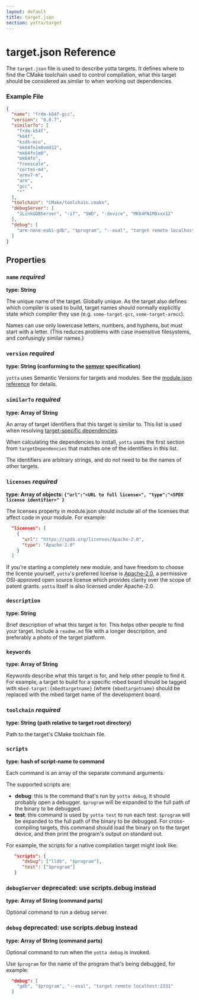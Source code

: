 ```yaml
---
layout: default
title: target.json
section: yotta/target
---
```


# target.json Reference
The `target.json` file is used to describe yotta targets. It defines where to
find the CMake toolchain used to control compilation, what this target should
be considered as similar to when working out dependencies.

### Example File
```json
{
  "name": "frdm-k64f-gcc",
  "version": "0.0.7",
  "similarTo": [
    "frdm-k64f",
    "k64f",
    "ksdk-mcu",
    "mk64fn1m0vmd12",
    "mk64fn1m0",
    "mk64fn",
    "freescale",
    "cortex-m4",
    "armv7-m",
    "arm",
    "gcc",
    "*"
  ],
  "toolchain": "CMake/toolchain.cmake",
  "debugServer": [
    "JLinkGDBServer", "-if", "SWD", "-device", "MK64FN1M0xxx12"
  ],
  "debug": [
    "arm-none-eabi-gdb", "$program", "--eval", "target remote localhost:2331"
  ]
}
```

## Properties

### `name` *required*
**type: String**

The unique name of the target. Globally unique. As the target also defines
which compiler is used to build, target names should normally explicitly state
which compiler they use (e.g. `some-target-gcc`, `some-target-armcc`).

Names can use only lowercase letters, numbers, and hyphens, but must start with
a letter. (This reduces problems with case insensitive filesystems, and
confusingly similar names.)

### `version` *required*
**type: String (conforming to the [semver](http://semver.org) specification)**

`yotta` uses Semantic Versions for targets and modules. See the [module.json
reference](../reference/module.html#version) for details.


### `similarTo` *required*
**type: Array of String**

An array of target identifiers that this target is similar to. This list is
used when resolving [target-specific dependencies](../reference/module.html#targetDependencies).

When calculating the dependencies to install, `yotta` uses the first section
from `targetDependencies` that matches one of the identifiers in this list.

The identifiers are arbitrary strings, and do not need to be the names of other
targets.

### `licenses` *required*
**type: Array of objects: `{"url":"<URL to full license>", "type":"<SPDX license identifier>" }`**

The licenses property in module.json should include all of the licenses that
affect code in your module. For example:

```json
  "licenses": [
    {
      "url": "https://spdx.org/licenses/Apache-2.0",
      "type": "Apache-2.0"
    }
  ]
```

If you're starting a completely new module, and have freedom to choose the
license yourself, `yotta`'s preferred license is
[Apache-2.0](http://spdx.org/licenses/Apache-2.0), a permissive OSI-approved
open source license which provides clarity over the scope of patent grants.
`yotta` itself is also licensed under Apache-2.0.

### `description`
**type: String**

Brief description of what this target is for. This helps other people to find
your target.
Include a `readme.md` file with a longer description, and preferably a photo of
the target platform.

### `keywords`
**type: Array of String**

Keywords describe what this target is for, and help other people to find it.
For example, a target to build for a specific mbed board should be tagged with
`mbed-target:{mbedtargetname}` (where `{mbedtargetname}` should be replaced
with the mbed target name of the development board.

### `toolchain` *required*
**type: String (path relative to target root directory)**

Path to the target's CMake toolchain file.

### `scripts`
**type: hash of script-name to command**

Each command is an array of the separate command arguments.

The supported scripts are:

 * **debug**: this is the command that's run by `yotta debug`, it should
   probably open a debugger. `$program` will be expanded to the full path of
   the binary to be debugged.
 * **test**: this command is used by `yotta test` to run each test. `$program`
   will be expanded to the full path of the binary to be debugged. For
   cross-compiling targets, this command should load the binary on to the
   target device, and then print the program's output on standard out.

For example, the scripts for a native compilation target might look like:

```json
   "scripts": {
      "debug": ["lldb", "$program"],
      "test": ["$program"]
   }
```

### `debugServer` **deprecated: use scripts.debug instead**
**type: Array of String (command parts)**

Optional command to run a debug server.

### `debug` **deprecated: use scripts.debug instead**
**type: Array of String (command parts)**

Optional command to run when the `yotta debug` is invoked.

Use `$program` for the name of the program that's being debugged, for example:

```json
  "debug": [
    "gdb", "$program", "--eval", "target remote localhost:2331"
  ]
```

